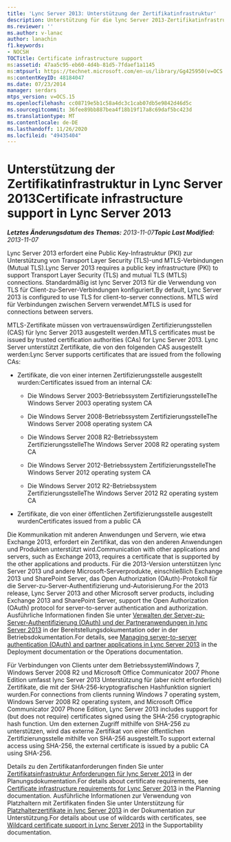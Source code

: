 ```yaml
---
title: 'Lync Server 2013: Unterstützung der Zertifikatinfrastruktur'
description: Unterstützung für die lync Server 2013-Zertifikatinfrastruktur.
ms.reviewer: ''
ms.author: v-lanac
author: lanachin
f1.keywords:
- NOCSH
TOCTitle: Certificate infrastructure support
ms:assetid: 47aa5c95-eb60-4d4b-81d5-7fdaef1a1145
ms:mtpsurl: https://technet.microsoft.com/en-us/library/Gg425950(v=OCS.15)
ms:contentKeyID: 48184047
ms.date: 07/23/2014
manager: serdars
mtps_version: v=OCS.15
ms.openlocfilehash: cc08719e5b1c58a4dc3c1cab07db5e9842d46d5c
ms.sourcegitcommit: 36fee89bb887bea4f18b19f17a8c69daf5bc423d
ms.translationtype: MT
ms.contentlocale: de-DE
ms.lasthandoff: 11/26/2020
ms.locfileid: "49435404"
---
```

# <a name="certificate-infrastructure-support-in-lync-server-2013"></a><span data-ttu-id="2e097-103">Unterstützung der Zertifikatinfrastruktur in Lync Server 2013</span><span class="sxs-lookup"><span data-stu-id="2e097-103">Certificate infrastructure support in Lync Server 2013</span></span>

<div data-xmlns="http://www.w3.org/1999/xhtml">

<div class="topic" data-xmlns="http://www.w3.org/1999/xhtml" data-msxsl="urn:schemas-microsoft-com:xslt" data-cs="https://msdn.microsoft.com/">

<div data-asp="https://msdn2.microsoft.com/asp">



</div>

<div id="mainSection">

<div id="mainBody"><span data-ttu-id="2e097-104">

<span> </span></span><span class="sxs-lookup"><span data-stu-id="2e097-104">

<span> </span></span></span>

<span data-ttu-id="2e097-105">_**Letztes Änderungsdatum des Themas:** 2013-11-07_</span><span class="sxs-lookup"><span data-stu-id="2e097-105">_**Topic Last Modified:** 2013-11-07_</span></span>

<span data-ttu-id="2e097-106">Lync Server 2013 erfordert eine Public Key-Infrastruktur (PKI) zur Unterstützung von Transport Layer Security (TLS)-und MTLS-Verbindungen (Mutual TLS).</span><span class="sxs-lookup"><span data-stu-id="2e097-106">Lync Server 2013 requires a public key infrastructure (PKI) to support Transport Layer Security (TLS) and mutual TLS (MTLS) connections.</span></span> <span data-ttu-id="2e097-107">Standardmäßig ist lync Server 2013 für die Verwendung von TLS für Client-zu-Server-Verbindungen konfiguriert.</span><span class="sxs-lookup"><span data-stu-id="2e097-107">By default, Lync Server 2013 is configured to use TLS for client-to-server connections.</span></span> <span data-ttu-id="2e097-108">MTLS wird für Verbindungen zwischen Servern verwendet.</span><span class="sxs-lookup"><span data-stu-id="2e097-108">MTLS is used for connections between servers.</span></span>

<span data-ttu-id="2e097-109">MTLS-Zertifikate müssen von vertrauenswürdigen Zertifizierungsstellen (CAS) für lync Server 2013 ausgestellt werden.</span><span class="sxs-lookup"><span data-stu-id="2e097-109">MTLS certificates must be issued by trusted certification authorities (CAs) for Lync Server 2013.</span></span> <span data-ttu-id="2e097-110">Lync Server unterstützt Zertifikate, die von den folgenden CAS ausgestellt werden:</span><span class="sxs-lookup"><span data-stu-id="2e097-110">Lync Server supports certificates that are issued from the following CAs:</span></span>

  - <span data-ttu-id="2e097-111">Zertifikate, die von einer internen Zertifizierungsstelle ausgestellt wurden:</span><span class="sxs-lookup"><span data-stu-id="2e097-111">Certificates issued from an internal CA:</span></span>
    
      - <span data-ttu-id="2e097-112">Die Windows Server 2003-Betriebssystem Zertifizierungsstelle</span><span class="sxs-lookup"><span data-stu-id="2e097-112">The Windows Server 2003 operating system CA</span></span>
    
      - <span data-ttu-id="2e097-113">Die Windows Server 2008-Betriebssystem Zertifizierungsstelle</span><span class="sxs-lookup"><span data-stu-id="2e097-113">The Windows Server 2008 operating system CA</span></span>
    
      - <span data-ttu-id="2e097-114">Die Windows Server 2008 R2-Betriebssystem Zertifizierungsstelle</span><span class="sxs-lookup"><span data-stu-id="2e097-114">The Windows Server 2008 R2 operating system CA</span></span>
    
      - <span data-ttu-id="2e097-115">Die Windows Server 2012-Betriebssystem Zertifizierungsstelle</span><span class="sxs-lookup"><span data-stu-id="2e097-115">The Windows Server 2012 operating system CA</span></span>
    
      - <span data-ttu-id="2e097-116">Die Windows Server 2012 R2-Betriebssystem Zertifizierungsstelle</span><span class="sxs-lookup"><span data-stu-id="2e097-116">The Windows Server 2012 R2 operating system CA</span></span>

  - <span data-ttu-id="2e097-117">Zertifikate, die von einer öffentlichen Zertifizierungsstelle ausgestellt wurden</span><span class="sxs-lookup"><span data-stu-id="2e097-117">Certificates issued from a public CA</span></span>

<span data-ttu-id="2e097-118">Die Kommunikation mit anderen Anwendungen und Servern, wie etwa Exchange 2013, erfordert ein Zertifikat, das von den anderen Anwendungen und Produkten unterstützt wird.</span><span class="sxs-lookup"><span data-stu-id="2e097-118">Communication with other applications and servers, such as Exchange 2013, requires a certificate that is supported by the other applications and products.</span></span> <span data-ttu-id="2e097-119">Für die 2013-Version unterstützen lync Server 2013 und andere Microsoft-Serverprodukte, einschließlich Exchange 2013 und SharePoint Server, das Open Authorization (OAuth)-Protokoll für die Server-zu-Server-Authentifizierung und-Autorisierung.</span><span class="sxs-lookup"><span data-stu-id="2e097-119">For the 2013 release, Lync Server 2013 and other Microsoft server products, including Exchange 2013 and SharePoint Server, support the Open Authorization (OAuth) protocol for server-to-server authentication and authorization.</span></span> <span data-ttu-id="2e097-120">Ausführliche Informationen finden Sie unter [Verwalten der Server-zu-Server-Authentifizierung (OAuth) und der Partneranwendungen in lync Server 2013](lync-server-2013-managing-server-to-server-authentication-oauth-and-partner-applications.md) in der Bereitstellungsdokumentation oder in der Betriebsdokumentation.</span><span class="sxs-lookup"><span data-stu-id="2e097-120">For details, see [Managing server-to-server authentication (OAuth) and partner applications in Lync Server 2013](lync-server-2013-managing-server-to-server-authentication-oauth-and-partner-applications.md) in the Deployment documentation or the Operations documentation.</span></span>

<span data-ttu-id="2e097-121">Für Verbindungen von Clients unter dem BetriebssystemWindows 7, Windows Server 2008 R2 und Microsoft Office Communicator 2007 Phone Edition umfasst lync Server 2013 Unterstützung für (aber nicht erforderlich) Zertifikate, die mit der SHA-256-kryptografischen Hashfunktion signiert wurden.</span><span class="sxs-lookup"><span data-stu-id="2e097-121">For connections from clients running Windows 7 operating system, Windows Server 2008 R2 operating system, and Microsoft Office Communicator 2007 Phone Edition, Lync Server 2013 includes support for (but does not require) certificates signed using the SHA-256 cryptographic hash function.</span></span> <span data-ttu-id="2e097-122">Um den externen Zugriff mithilfe von SHA-256 zu unterstützen, wird das externe Zertifikat von einer öffentlichen Zertifizierungsstelle mithilfe von SHA-256 ausgestellt.</span><span class="sxs-lookup"><span data-stu-id="2e097-122">To support external access using SHA-256, the external certificate is issued by a public CA using SHA-256.</span></span>

<span data-ttu-id="2e097-123">Details zu den Zertifikatanforderungen finden Sie unter [Zertifikatsinfrastruktur Anforderungen für lync Server 2013](lync-server-2013-certificate-infrastructure-requirements.md) in der Planungsdokumentation.</span><span class="sxs-lookup"><span data-stu-id="2e097-123">For details about certificate requirements, see [Certificate infrastructure requirements for Lync Server 2013](lync-server-2013-certificate-infrastructure-requirements.md) in the Planning documentation.</span></span> <span data-ttu-id="2e097-124">Ausführliche Informationen zur Verwendung von Platzhaltern mit Zertifikaten finden Sie unter Unterstützung für [Platzhalterzertifikate in lync Server 2013](lync-server-2013-wildcard-certificate-support.md) in der Dokumentation zur Unterstützung.</span><span class="sxs-lookup"><span data-stu-id="2e097-124">For details about use of wildcards with certificates, see [Wildcard certificate support in Lync Server 2013](lync-server-2013-wildcard-certificate-support.md) in the Supportability documentation.</span></span>

<span data-ttu-id="2e097-125"></div>

<span> </span>

</div>

</div>

</span><span class="sxs-lookup"><span data-stu-id="2e097-125"></div>

<span> </span>

</div>

</div>

</span></span></div>

